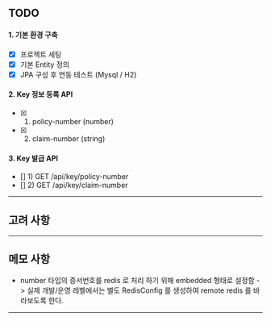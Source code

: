 ## TODO

#### 1. 기본 환경 구축
- [X] 프로젝트 세팅
- [X] 기본 Entity 정의
- [X] JPA 구성 후 연동 테스트 (Mysql / H2)

#### 2. Key 정보 등록 API
- [X] 1) policy-number (number)
- [X] 2) claim-number (string)

#### 3. Key 발급 API
- [] 1) GET /api/key/policy-number
- [] 2) GET /api/key/claim-number

---

## 고려 사항

---

## 메모 사항
- number 타입의 증서번호를 redis 로 처리 하기 위해 embedded 형태로 설정함
  -> 실제 개발/운영 레벨에서는 별도 RedisConfig 를 생성하여 remote redis 를 바라보도록 한다.

---

